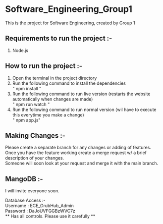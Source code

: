 # Software_Engineering_Group1
This is the project for Software Engineering, created by Group 1


## Requirements to run the project :-
1. Node.js

## How to run the project :-
1. Open the terminal in the project directory
2. Run the following command to install the dependencies\
" npm install "
3. Run the following command to run live version (restarts the website automatically when changes are made)\
" npm run watch "
4. Run the following command to run normal version (wil have to execute this everytime you make a change)\
" npm app.js" 

## Making Changes :-
Please create a separate branch for any changes or adding of features.\
Once you have the feature working create a merge request w/ a brief description of your changes.\
Someone will soon look at your request and merge it with the main branch.

## MangoDB :-
I will invite everyone soon.

Database Access :-\
Username : ECE_GrubHub_Admin\
Password : DaJoUVFGGBzWVC7z\
** Has all controls. Please use it carefully **
